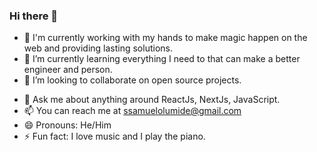 ### Hi there 👋


- 🔭  I'm currently working with my hands to make magic happen on the web and providing lasting solutions.
- 🌱 I’m currently learning everything I need to that can make a better engineer and person.
- 👯 I’m looking to collaborate on open source projects.
<!-- - 🤔 I’m looking for help with ... -->
- 💬 Ask me about anything around ReactJs, NextJs, JavaScript.
- 📫 You can reach me at [ssamuelolumide@gmail.com](ssamuelolumide@gmail.com)
- 😄 Pronouns: He/Him
- ⚡ Fun fact: I love music and I play the piano.
